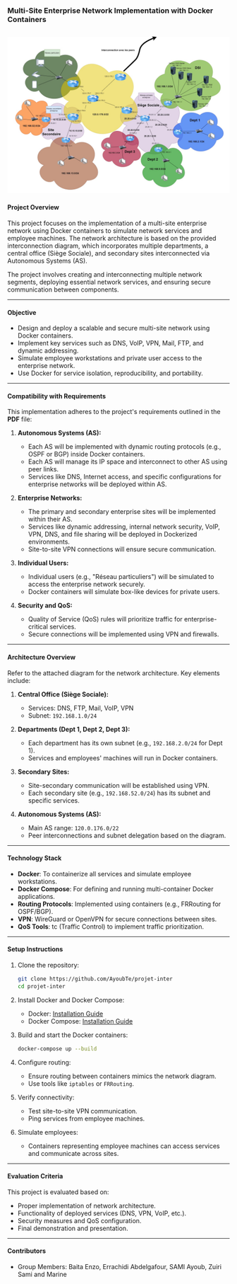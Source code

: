 ### Multi-Site Enterprise Network Implementation with Docker Containers

![Network Architecture](architecture/archi_projet_interco.jpg)
---

#### **Project Overview**
This project focuses on the implementation of a multi-site enterprise network using Docker containers to simulate network services and employee machines. The network architecture is based on the provided interconnection diagram, which incorporates multiple departments, a central office (Siège Sociale), and secondary sites interconnected via Autonomous Systems (AS).

The project involves creating and interconnecting multiple network segments, deploying essential network services, and ensuring secure communication between components.

---

#### **Objective**
- Design and deploy a scalable and secure multi-site network using Docker containers.
- Implement key services such as DNS, VoIP, VPN, Mail, FTP, and dynamic addressing.
- Simulate employee workstations and private user access to the enterprise network.
- Use Docker for service isolation, reproducibility, and portability.

---

#### **Compatibility with Requirements**
This implementation adheres to the project's requirements outlined in the **PDF** file:
1. **Autonomous Systems (AS):**
   - Each AS will be implemented with dynamic routing protocols (e.g., OSPF or BGP) inside Docker containers.
   - Each AS will manage its IP space and interconnect to other AS using peer links.
   - Services like DNS, Internet access, and specific configurations for enterprise networks will be deployed within AS.

2. **Enterprise Networks:**
   - The primary and secondary enterprise sites will be implemented within their AS.
   - Services like dynamic addressing, internal network security, VoIP, VPN, DNS, and file sharing will be deployed in Dockerized environments.
   - Site-to-site VPN connections will ensure secure communication.

3. **Individual Users:**
   - Individual users (e.g., "Réseau particuliers") will be simulated to access the enterprise network securely.
   - Docker containers will simulate box-like devices for private users.

4. **Security and QoS:**
   - Quality of Service (QoS) rules will prioritize traffic for enterprise-critical services.
   - Secure connections will be implemented using VPN and firewalls.

---

#### **Architecture Overview**
Refer to the attached diagram for the network architecture. Key elements include:

1. **Central Office (Siège Sociale):**
   - Services: DNS, FTP, Mail, VoIP, VPN
   - Subnet: `192.168.1.0/24`

2. **Departments (Dept 1, Dept 2, Dept 3):**
   - Each department has its own subnet (e.g., `192.168.2.0/24` for Dept 1).
   - Services and employees' machines will run in Docker containers.

3. **Secondary Sites:**
   - Site-secondary communication will be established using VPN.
   - Each secondary site (e.g., `192.168.52.0/24`) has its subnet and specific services.

4. **Autonomous Systems (AS):**
   - Main AS range: `120.0.176.0/22`
   - Peer interconnections and subnet delegation based on the diagram.

---

#### **Technology Stack**
- **Docker**: To containerize all services and simulate employee workstations.
- **Docker Compose**: For defining and running multi-container Docker applications.
- **Routing Protocols**: Implemented using containers (e.g., FRRouting for OSPF/BGP).
- **VPN**: WireGuard or OpenVPN for secure connections between sites.
- **QoS Tools**: tc (Traffic Control) to implement traffic prioritization.

---

#### **Setup Instructions**
1. Clone the repository:
   ```bash
   git clone https://github.com/AyoubTe/projet-inter
   cd projet-inter
   ```

2. Install Docker and Docker Compose:
   - Docker: [Installation Guide](https://docs.docker.com/get-docker/)
   - Docker Compose: [Installation Guide](https://docs.docker.com/compose/install/)

3. Build and start the Docker containers:
   ```bash
   docker-compose up --build
   ```

4. Configure routing:
   - Ensure routing between containers mimics the network diagram.
   - Use tools like `iptables` or `FRRouting`.

5. Verify connectivity:
   - Test site-to-site VPN communication.
   - Ping services from employee machines.

6. Simulate employees:
   - Containers representing employee machines can access services and communicate across sites.

---

#### **Evaluation Criteria**
This project is evaluated based on:
- Proper implementation of network architecture.
- Functionality of deployed services (DNS, VPN, VoIP, etc.).
- Security measures and QoS configuration.
- Final demonstration and presentation.

---

#### **Contributors**
- Group Members: Baita Enzo, Errachidi Abdelgafour, SAMI Ayoub, Zuiri Sami and Marine


